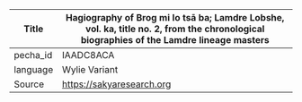 |Title | Hagiography of Brog mi lo tsā ba; Lamdre Lobshe, vol. ka, title no. 2, from the chronological biographies of the Lamdre lineage masters 
| --- | --- 
|pecha_id | IAADC8ACA
|language | Wylie Variant
|Source | https://sakyaresearch.org